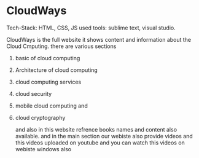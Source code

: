 # CloudWays
Tech-Stack: HTML, CSS, JS
used tools: sublime text, visual studio.

CloudWays is the full website it shows content and information about the Cloud Cmputing.
there are various sections 
1. basic of cloud computing
2. Architecture of cloud computing
3. cloud computing services
4. cloud security
5. mobile cloud computing and
6. cloud cryptography

   and also in this website refrence books names and content also available.
   and in the main section our webiste also provide videos and this videos uploaded on youtube and you can watch this videos on webiste windows also 
